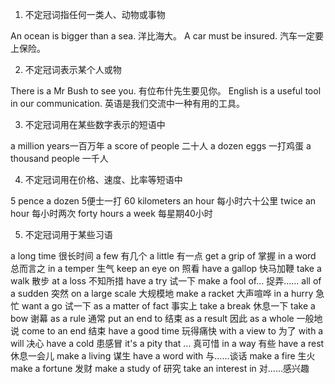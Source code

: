 1. 不定冠词指任何一类人、动物或事物

An ocean is bigger than a sea. 洋比海大。
A car must be insured. 汽车一定要上保险。

2. 不定冠词表示某个人或物

There is a Mr Bush to see you. 有位布什先生要见你。 
English is a useful tool in our communication. 
英语是我们交流中一种有用的工具。

3. 不定冠词用在某些数字表示的短语中

a million years一百万年 a score of people 二十人 
a dozen eggs 一打鸡蛋 a thousand people 一千人 

4. 不定冠词用在价格、速度、比率等短语中

5 pence a dozen 5便士一打 60 kilometers an hour 每小时六十公里 
twice an hour 每小时两次 forty hours a week 每星期40小时 

5. 不定冠词用于某些习语

a long time 很长时间 a few 有几个 
a little 有一点 get a grip of 掌握 
in a word 总而言之 in a temper 生气 
keep an eye on 照看 have a gallop 快马加鞭 
take a walk 散步 at a loss 不知所措 
have a try 试一下 make a fool of… 捉弄…… 
all of a sudden 突然 on a large scale 大规模地 
make a racket 大声喧哗 in a hurry 急忙 
want a go 试一下 as a matter of fact 事实上 
take a break 休息一下 take a bow 谢幕 
as a rule 通常 put an end to 结束 
as a result 因此 as a whole 一般地说 
come to an end 结束 have a good time 玩得痛快 
with a view to 为了 with a will 决心 
have a cold 患感冒 it's a pity that ... 真可惜 
in a way 有些 have a rest 休息一会儿 
make a living 谋生 have a word with 与……谈话 
make a fire 生火 make a fortune 发财 
make a study of 研究 take an interest in 对……感兴趣 
